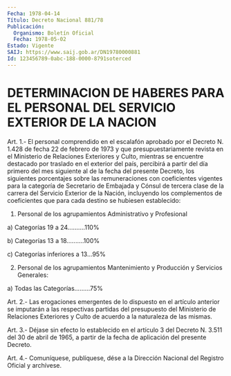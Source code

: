 ```yaml
---
Fecha: 1978-04-14
Título: Decreto Nacional 881/78
Publicación:
  Organismo: Boletín Oficial
  Fecha: 1978-05-02
Estado: Vigente
SAIJ: https://www.saij.gob.ar/DN19780000881
Id: 123456789-0abc-188-0000-8791soterced
---
```

# DETERMINACION DE HABERES PARA EL PERSONAL DEL SERVICIO EXTERIOR DE LA NACION

<a id="1"></a>
Art.  1.- El personal comprendido en el escalafón aprobado por el  Decreto N.  1.428  de  fecha  22  de  febrero  de  1973  y  que presupuestariamente    revista   en  el  Ministerio  de  Relaciones Exteriores y Culto, mientras se encuentre  destacado  por  traslado en  el  exterior  del país, percibirá a partir del día primero  del mes siguiente al de  la  fecha del presente Decreto, los siguientes porcentajes  sobre  las remuneraciones  con  coeficientes  vigentes para la categoría de  Secretario  de  Embajada  y Cónsul de tercera clase de la carrera del Servicio Exterior de la Nación,  incluyendo los complementos de coeficientes que para cada destino se  hubiesen establecido:

1) Personal de los agrupamientos Administrativo y Profesional

a) Categorías 19 a 24..........110%

b) Categorías 13 a 18..........100%

c) Categorías inferiores a 13...95%

2)  Personal  de  los  agrupamientos  Mantenimiento  y Producción y Servicios Generales:

a) Todas las Categorías.........75%

<a id="2"></a>
Art.  2.-  Las  erogaciones  emergentes  de lo dispuesto en el artículo  anterior  se  imputarán  a las respectivas  partidas  del presupuesto  del Ministerio de Relaciones  Exteriores  y  Culto  de acuerdo a la naturaleza de las mismas.

<a id="3"></a>
Art. 3.- Déjase sin efecto lo establecido en el artículo 3 del Decreto  N.  3.511 del 30 de abril de 1965, a partir de la fecha de aplicación del presente Decreto.

<a id="4"></a>
Art. 4.- Comuníquese, publíquese, dése a la Dirección Nacional del Registro Oficial y archívese.